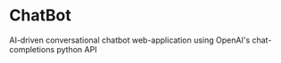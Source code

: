 # ChatBot
AI-driven conversational chatbot web-application using OpenAI's chat-completions python API
